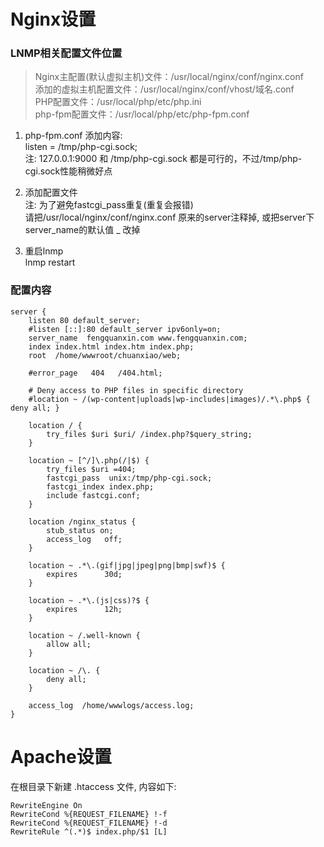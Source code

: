 # Nginx设置


### LNMP相关配置文件位置

> Nginx主配置(默认虚拟主机)文件：/usr/local/nginx/conf/nginx.conf  
> 添加的虚拟主机配置文件：/usr/local/nginx/conf/vhost/域名.conf  
> PHP配置文件：/usr/local/php/etc/php.ini  
> php-fpm配置文件：/usr/local/php/etc/php-fpm.conf  

1. php-fpm.conf 添加内容:  
listen = /tmp/php-cgi.sock;  
注: 127.0.0.1:9000 和 /tmp/php-cgi.sock 都是可行的，不过/tmp/php-cgi.sock性能稍微好点

2. 添加配置文件  
注: 为了避免fastcgi_pass重复(重复会报错)  
请把/usr/local/nginx/conf/nginx.conf 原来的server注释掉, 或把server下server_name的默认值 _ 改掉  

3. 重启lnmp  
lnmp restart


### 配置内容
```
server {
    listen 80 default_server;
    #listen [::]:80 default_server ipv6only=on;
    server_name  fengquanxin.com www.fengquanxin.com;
    index index.html index.htm index.php;
    root  /home/wwwroot/chuanxiao/web;

    #error_page   404   /404.html;

    # Deny access to PHP files in specific directory
    #location ~ /(wp-content|uploads|wp-includes|images)/.*\.php$ { deny all; }

    location / {
        try_files $uri $uri/ /index.php?$query_string;
    }

    location ~ [^/]\.php(/|$) {
        try_files $uri =404;
        fastcgi_pass  unix:/tmp/php-cgi.sock;
        fastcgi_index index.php;
        include fastcgi.conf;
    }

    location /nginx_status {
        stub_status on;
        access_log   off;
    }

    location ~ .*\.(gif|jpg|jpeg|png|bmp|swf)$ {
        expires      30d;
    }

    location ~ .*\.(js|css)?$ {
        expires      12h;
    }

    location ~ /.well-known {
        allow all;
    }

    location ~ /\. {
        deny all;
    }

    access_log  /home/wwwlogs/access.log;
}
```


# Apache设置
在根目录下新建 .htaccess 文件, 内容如下:
```
RewriteEngine On
RewriteCond %{REQUEST_FILENAME} !-f
RewriteCond %{REQUEST_FILENAME} !-d
RewriteRule ^(.*)$ index.php/$1 [L]
```